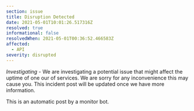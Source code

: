 ```yaml
---
section: issue
title: Disruption Detected
date: 2021-05-01T10:01:26.517316Z
resolved: true
informational: false
resolvedWhen: 2021-05-01T00:36:52.466583Z
affected:
  - API
severity: disrupted
---
```

*Investigating* - We are investigating a potential issue that might affect the uptime of one our of services. We are sorry for any inconvenience this may cause you. This incident post will be updated once we have more information.

This is an automatic post by a monitor bot.
        